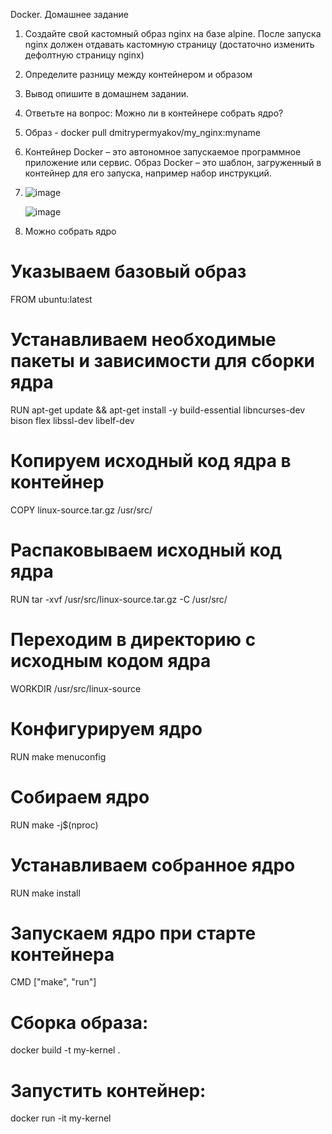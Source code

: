 Docker. Домашнее задание

1.	Создайте свой кастомный образ nginx на базе alpine. После запуска nginx должен отдавать кастомную страницу (достаточно изменить дефолтную страницу nginx)
2.	Определите разницу между контейнером и образом
3.	Вывод опишите в домашнем задании.
4.	Ответьте на вопрос: Можно ли в контейнере собрать ядро?

1. Образ - docker pull dmitrypermyakov/my_nginx:myname
2. Контейнер Docker – это автономное запускаемое программное приложение или сервис. Образ Docker – это шаблон, загруженный в контейнер для его запуска, например набор инструкций.
3. ![image](https://github.com/user-attachments/assets/23565b8b-5443-4a9c-ac82-c2002e73f61e)

   ![image](https://github.com/user-attachments/assets/1ff6638f-b834-49a7-a7f6-02b159ca6e75)

   


5. Можно собрать ядро 
# Указываем базовый образ
FROM ubuntu:latest

# Устанавливаем необходимые пакеты и зависимости для сборки ядра
RUN apt-get update && apt-get install -y build-essential libncurses-dev bison flex libssl-dev libelf-dev

# Копируем исходный код ядра в контейнер
COPY linux-source.tar.gz /usr/src/

# Распаковываем исходный код ядра
RUN tar -xvf /usr/src/linux-source.tar.gz -C /usr/src/

# Переходим в директорию с исходным кодом ядра
WORKDIR /usr/src/linux-source

# Конфигурируем ядро
RUN make menuconfig

# Собираем ядро
RUN make -j$(nproc)

# Устанавливаем собранное ядро
RUN make install

# Запускаем ядро при старте контейнера
CMD ["make", "run"]

# Сборка образа: 
docker build -t my-kernel .
# Запустить контейнер: 
docker run -it my-kernel

